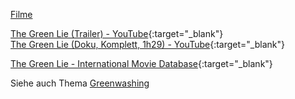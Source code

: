 [Filme](../filme.html)

[The Green Lie (Trailer) - YouTube](https://www.youtube.com/watch?v=e_AY6p3KZ8I){:target="_blank"}   
[The Green Lie (Doku, Komplett, 1h29) - YouTube](https://www.youtube.com/watch?v=9iWecz_mIGw){:target="_blank"}   

[The Green Lie - International Movie Database](https://www.imdb.com/title/tt5887760){:target="_blank"}

Siehe auch Thema [Greenwashing](../thema/greenwashing.html)   
